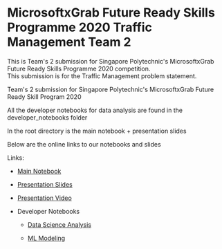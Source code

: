 # MicrosoftxGrab Future Ready Skills Programme 2020 Traffic Management Team 2

This is Team's 2 submission for Singapore Polytechnic's MicrosoftxGrab Future Ready Skills Programme 2020 competition.  
This submission is for the Traffic Management problem statement.  

Team's 2 submission for Singapore Polytechnic's MicrosoftxGrab Future Ready Skill Program 2020

All the developer notebooks for data analysis are found in the developer_notebooks folder

In the root directory is the main notebook + presentation slides

Below are the online links to our notebooks and slides

Links:

- [Main Notebook](https://colab.research.google.com/drive/1lPdywN2Q8lwwelPrj-Qz48tsCLqhiKGg?usp=sharing)

- [Presentation Slides](https://docs.google.com/presentation/d/1JvdSDkM0P6degp9I3CvvUtEYkvPxlukfniawEN7WmhY/edit?usp=sharing)

- [Presentation Video](https://youtu.be/enJOn6ifCzU)

- Developer Notebooks
    - [Data Science Analysis](https://colab.research.google.com/drive/1oYi1T15j_-Sj2OUZaj4FxgDxU5xcBdC7?usp=sharing)

    - [ML Modeling](https://colab.research.google.com/drive/1QlFnIikwLkzbpO9Wk6Ro8ikgLwykQFGs?usp=sharing)